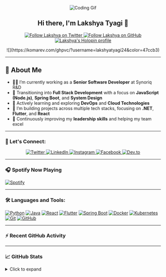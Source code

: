 <div align="center">
  <img src="https://user-images.githubusercontent.com/42115530/92640221-9728ca00-f2fa-11ea-8994-c72b26e937de.gif" align="center" alt="Coding Gif"/>
</div>

<h2 align="center">Hi there, I'm Lakshya Tyagi 👋</h2>

<p align="center">
  <a href="https://twitter.com/LakshyaTyagi24">
    <img src="https://img.shields.io/twitter/follow/LakshyaTyagi24?color=1DA1F2&logo=twitter&style=for-the-badge" alt="Follow Lakshya on Twitter"/>
  </a>
  <a href="https://github.com/lakshyatyagi24">
    <img src="https://img.shields.io/github/followers/lakshyatyagi24?color=1DA1F2&logo=github&label=follow%20%40lakshyatyagi24&style=for-the-badge" alt="Follow Lakshya on GitHub"/>
  </a>
  <a href="https://holopin.me/lakshyatyagi24">
    <img src="https://holopin.me/lakshyatyagi24" alt="Lakshya's Holopin profile"/>
  </a>
</p>

<p align="center">
  ![](https://komarev.com/ghpvc/?username=lakshyatyagi24&color=47ccb3)
</p>

---

## 🌟 About Me

- 👨‍💻 I’m currently working as a **Senior Software Developer** at Synoriq R&D
- 🚀 Transitioning into **Full Stack Development** with a focus on **JavaScript (Node.js)**, **Spring Boot**, and **System Design**
- 🎯 Actively learning and exploring **DevOps** and **Cloud Technologies**
- 🧠 I’m building projects across multiple tech stacks, focusing on **.NET**, **Flutter**, and **React**
- 🌱 Continuously improving my **leadership skills** and helping my team excel

---

### 📱 Let's Connect:

<p align="center">
  <a href="https://twitter.com/LakshyaTyagi24" target="_blank">
    <img src="https://img.shields.io/badge/Twitter-%231DA1F2.svg?style=for-the-badge&logo=Twitter&logoColor=white" alt="Twitter"/>
  </a>
  <a href="https://www.linkedin.com/in/lakshyatyagi24/" target="_blank">
    <img src="https://img.shields.io/badge/LinkedIn-%230A66C2.svg?style=for-the-badge&logo=Linkedin&logoColor=white" alt="LinkedIn"/>
  </a>
  <a href="https://www.instagram.com/lakshya.tyagi/" target="_blank">
    <img src="https://img.shields.io/badge/Instagram-%23E4405F.svg?style=for-the-badge&logo=Instagram&logoColor=white" alt="Instagram"/>
  </a>
  <a href="https://facebook.com/lakshya.tyagi.77" target="_blank">
    <img src="https://img.shields.io/badge/Facebook-%231877F2.svg?style=for-the-badge&logo=Facebook&logoColor=white" alt="Facebook"/>
  </a>
  <a href="https://dev.to/lakshyatyagi24" target="_blank">
    <img src="https://img.shields.io/badge/Dev.to-%230A0A0A.svg?style=for-the-badge&logo=dev.to&logoColor=white" alt="Dev.to"/>
  </a>
</p>

---

### 🎧 Spotify Now Playing

[![Spotify](https://novatorem.vercel.app/api/spotify)](https://open.spotify.com/)

---

### 🛠️ Languages and Tools:

<p align="left">
  <a href="https://www.python.org/"><img alt="Python" src="https://img.shields.io/badge/Python-%2314354C.svg?style=for-the-badge&logo=python&logoColor=white"/></a>
  <a href="https://www.java.com/en/"><img alt="Java" src="https://img.shields.io/badge/Java-%23ED8B00.svg?style=for-the-badge&logo=java&logoColor=white"/></a>
  <a href="https://reactjs.org/"><img alt="React" src="https://img.shields.io/badge/React-%2320232a.svg?style=for-the-badge&logo=react&logoColor=%2361DAFB"/></a>
  <a href="https://flutter.dev/"><img alt="Flutter" src="https://img.shields.io/badge/Flutter-%2302569B.svg?style=for-the-badge&logo=flutter&logoColor=white"/></a>
  <a href="https://spring.io/projects/spring-boot"><img alt="Spring Boot" src="https://img.shields.io/badge/Spring%20Boot-%236DB33F.svg?style=for-the-badge&logo=spring-boot&logoColor=white"/></a>
  <a href="https://www.docker.com/"><img alt="Docker" src="https://img.shields.io/badge/Docker-%230db7ed.svg?style=for-the-badge&logo=docker&logoColor=white"/></a>
  <a href="https://kubernetes.io/"><img alt="Kubernetes" src="https://img.shields.io/badge/Kubernetes-%23326ce5.svg?style=for-the-badge&logo=kubernetes&logoColor=white"/></a>
  <a href="https://git-scm.com/"><img alt="Git" src="https://img.shields.io/badge/Git-%23F05033.svg?style=for-the-badge&logo=git&logoColor=white"/></a>
  <a href="https://github.com/"><img alt="GitHub" src="https://img.shields.io/badge/GitHub-%23181717.svg?style=for-the-badge&logo=github&logoColor=white"/></a>
</p>

---

### ⚡ Recent GitHub Activity

<!--START_SECTION:activity-->
<!--END_SECTION:activity-->

---

### 📈 GitHub Stats

<details>
  <summary>Click to expand</summary>
  
  ![Lakshya's GitHub stats](https://github-readme-stats.vercel.app/api?username=Lakshyatyagi24&show_icons=true&theme=radical)
  ![Top Languages](https://github-readme-stats.vercel.app/api/top-langs/?username=Lakshyatyagi24&layout=compact&theme=radical)
  <a href="http://www.github.com/Lakshyatyagi24"><img src="https://github-readme-streak-stats.herokuapp.com?user=lakshyatyagi24&theme=dark" /></a>
  
</details>
